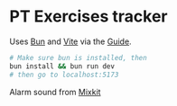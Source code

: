 # PT Exercises tracker

Uses [Bun](https://bun.sh/) and [Vite](https://vitejs.dev/) via the [Guide](https://bun.sh/guides/ecosystem/vite).

```bash
# Make sure bun is installed, then
bun install && bun run dev
# then go to localhost:5173
```

Alarm sound from [Mixkit](https://mixkit.co/free-sound-effects/alarm/)

